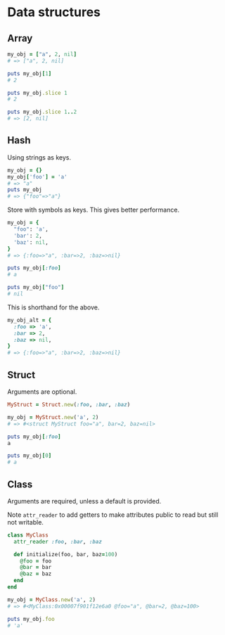 # Data structures

## Array

```ruby
my_obj = ["a", 2, nil]
# => ["a", 2, nil]

puts my_obj[1]
# 2

puts my_obj.slice 1
# 2

puts my_obj.slice 1..2
# => [2, nil]
```

## Hash

Using strings as keys.

```ruby
my_obj = {}
my_obj['foo'] = 'a'
# => "a"
puts my_obj
# => {"foo"=>"a"}
```

Store with symbols as keys. This gives better performance.

```ruby
my_obj = {
  "foo": 'a',
  'bar': 2,
  'baz': nil,
}
# => {:foo=>"a", :bar=>2, :baz=>nil}

puts my_obj[:foo]
# a

puts my_obj["foo"]
# nil
```

This is shorthand for the above.

```ruby
my_obj_alt = {
  :foo => 'a',
  :bar => 2,
  :baz => nil,
}
# => {:foo=>"a", :bar=>2, :baz=>nil}
```

## Struct

Arguments are optional.

```ruby
MyStruct = Struct.new(:foo, :bar, :baz)

my_obj = MyStruct.new('a', 2)
# => #<struct MyStruct foo="a", bar=2, baz=nil>

puts my_obj[:foo]
a

puts my_obj[0]
# a
```

## Class

Arguments are required, unless a default is provided.

Note `attr_reader` to add getters to make attributes public to read but still not writable.

```ruby
class MyClass
  attr_reader :foo, :bar, :baz

  def initialize(foo, bar, baz=100)
    @foo = foo
    @bar = bar
    @baz = baz
  end
end

my_obj = MyClass.new('a', 2)
# => #<MyClass:0x00007f901f12e6a0 @foo="a", @bar=2, @baz=100>

puts my_obj.foo
# 'a'
```
